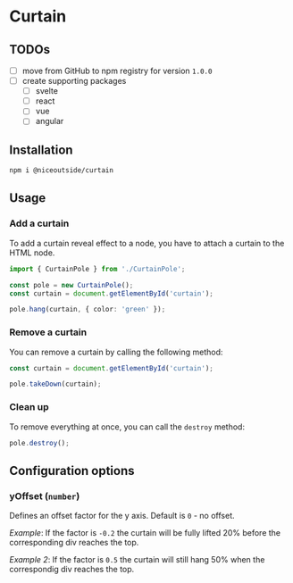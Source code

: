 # Curtain

## TODOs

- [ ] move from GitHub to npm registry for version `1.0.0`
- [ ] create supporting packages
  - [ ] svelte
  - [ ] react
  - [ ] vue
  - [ ] angular

## Installation

```bash
npm i @niceoutside/curtain
```

## Usage

### Add a curtain

To add a curtain reveal effect to a node, you have to attach a curtain to the HTML node.

```ts
import { CurtainPole } from './CurtainPole';

const pole = new CurtainPole();
const curtain = document.getElementById('curtain');

pole.hang(curtain, { color: 'green' });
```

### Remove a curtain

You can remove a curtain by calling the following method:

```ts
const curtain = document.getElementById('curtain');

pole.takeDown(curtain);
```

### Clean up

To remove everything at once, you can call the `destroy` method:

```ts
pole.destroy();
```

## Configuration options

### yOffset (`number`)

Defines an offset factor for the y axis. Default is `0` - no offset.

_Example_: If the factor is `-0.2` the curtain will be fully lifted 20% before the corresponding div reaches the top.

_Example 2_: If the factor is `0.5` the curtain will still hang 50% when the correspondig div reaches the top.
